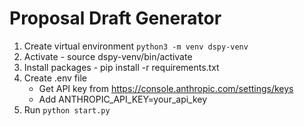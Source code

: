 # Proposal Draft Generator

1. Create virtual environment `python3 -m venv dspy-venv`
2. Activate -  source dspy-venv/bin/activate
3. Install packages - pip install -r requirements.txt
4. Create .env file
    -  Get API key from https://console.anthropic.com/settings/keys
    -  Add ANTHROPIC_API_KEY=your_api_key
5. Run `python start.py`